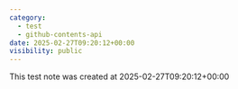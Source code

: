 ```yaml
---
category:
  - test
  - github-contents-api
date: 2025-02-27T09:20:12+00:00
visibility: public
---
```


This test note was created at 2025-02-27T09:20:12+00:00
